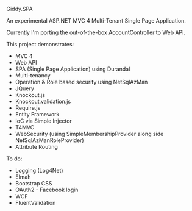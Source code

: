 Giddy.SPA

An experimental ASP.NET MVC 4 Multi-Tenant Single Page Application.

Currently I'm porting the out-of-the-box AccountController to Web API.

This project demonstrates:

- MVC 4
- Web API
- SPA (Single Page Application) using Durandal
- Multi-tenancy
- Operation & Role based security using NetSqlAzMan
- JQuery
- Knockout.js 
- Knockout.validation.js
- Require.js
- Entity Framework
- IoC via Simple Injector
- T4MVC
- WebSecurity (using SimpleMembershipProvider along side NetSqlAzManRoleProvider)
- Attribute Routing


To do:

- Logging (Log4Net)
- Elmah
- Bootstrap CSS
- OAuth2 - Facebook login
- WCF
- FluentValidation

